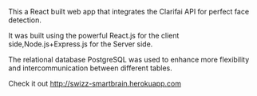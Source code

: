 This a React built web app that integrates the Clarifai API for perfect face detection.

It was built using the powerful React.js for the client side,Node.js+Express.js for the Server side.

The relational database PostgreSQL was used to enhance more flexibility and intercommunication between different tables.

Check it out http://swizz-smartbrain.herokuapp.com
